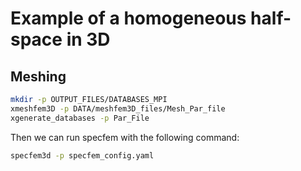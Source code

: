# Example of a homogeneous half-space in 3D

## Meshing

```bash
mkdir -p OUTPUT_FILES/DATABASES_MPI
xmeshfem3D -p DATA/meshfem3D_files/Mesh_Par_file
xgenerate_databases -p Par_File
```

Then we can run specfem with the following command:

```bash
specfem3d -p specfem_config.yaml
```
